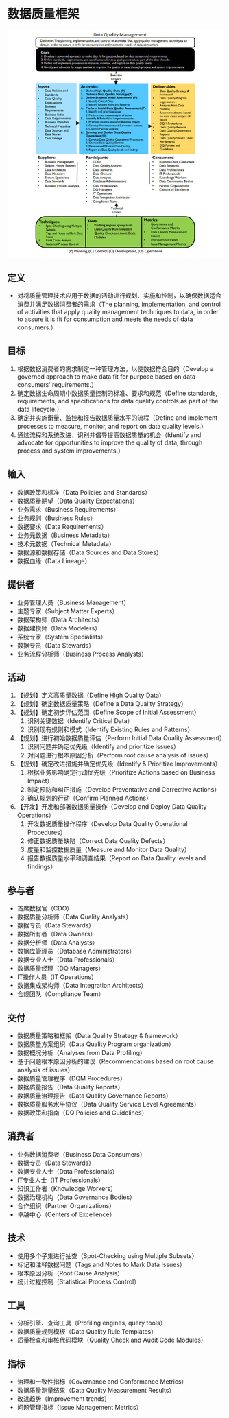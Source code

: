 # **数据质量框架**

![](assets/数据质量框架/数据质量.jpg)

## 定义

- 对将质量管理技术应用于数据的活动进行规划、实施和控制，以确保数据适合消费并满足数据消费者的需求（The planning, implementation, and control of activities that apply quality management techniques to data, in order to assure it is fit for consumption and meets the needs of data consumers.）

## 目标

1. 根据数据消费者的需求制定一种管理方法，以使数据符合目的（Develop a governed approach to make data fit for purpose based on data consumers’ requirements.）
2. 确定数据生命周期中数据质量控制的标准、要求和规范（Define standards, requirements, and specifications for data quality controls as part of the data lifecycle.）
3. 确定并实施衡量、监控和报告数据质量水平的流程（Define and implement processes to measure, monitor, and report on data quality levels.）
4. 通过流程和系统改进，识别并倡导提高数据质量的机会（Identify and advocate for opportunities to improve the quality of data, through process and system improvements.）

## 输入

- 数据政策和标准（Data Policies and Standards）
- 数据质量期望（Data Quality Expectations）
- 业务需求（Business Requirements）
- 业务规则（Business Rules）
- 数据要求（Data Requirements）
- 业务元数据（Business Metadata）
- 技术元数据（Technical Metadata）
- 数据源和数据存储（Data Sources and Data Stores）
- 数据血缘（Data Lineage）

## 提供者

- 业务管理人员（Business Management）
- 主题专家（Subject Matter Experts）
- 数据架构师（Data Architects）
- 数据建模师（Data Modelers）
- 系统专家（System Specialists）
- 数据专员（Data Stewards）
- 业务流程分析师（Business Process Analysts）

## 活动

1. 【规划】定义高质量数据（Define High Quality Data）
2. 【规划】确定数据质量策略（Define a Data Quality Strategy）
3. 【规划】确定初步评估范围（Define Scope of Initial Assessment）
   1. 识别关键数据（Identify Critical Data）
   2. 识别现有规则和模式（Identify Existing Rules and Patterns）
4. 【规划】进行初始数据质量评估（Perform Initial Data Quality Assessment）
   1. 识别问题并确定优先级（Identify and prioritize issues）
   2. 对问题进行根本原因分析（Perform root cause analysis of issues）
5. 【规划】确定改进措施并确定优先级（Identify & Prioritize Improvements）
   1. 根据业务影响确定行动优先级（Prioritize Actions based on Business Impact）
   2. 制定预防和纠正措施（Develop Preventative and Corrective Actions）
   3. 确认规划的行动（Confirm Planned Actions）
6. 【开发】开发和部署数据质量操作（Develop and Deploy Data Quality Operations）
   1. 开发数据质量操作程序（Develop Data Quality Operational Procedures）
   2. 修正数据质量缺陷（Correct Data Quality Defects）
   3. 度量和监控数据质量（Measure and Monitor Data Quality）
   4. 报告数据质量水平和调查结果（Report on Data Quality levels and findings）

## 参与者

- 首席数据官（CDO）
- 数据质量分析师（Data Quality Analysts）
- 数据专员（Data Stewards）
- 数据所有者（Data Owners）
- 数据分析师（Data Analysts）
- 数据库管理员（Database Administrators）
- 数据专业人士（Data Professionals）
- 数据质量经理（DQ Managers）
- IT操作人员（IT Operations）
- 数据集成架构师（Data Integration Architects）
- 合规团队（Compliance Team）

## 交付

- 数据质量策略和框架（Data Quality Strategy & framework）
- 数据质量方案组织（Data Quality Program organization）
- 数据概况分析（Analyses from Data Profiling）
- 基于问题根本原因分析的建议（Recommendations based on root cause analysis of issues）
- 数据质量管理程序（DQM Procedures）
- 数据质量报告（Data Quality Reports）
- 数据质量治理报告（Data Quality Governance Reports）
- 数据质量服务水平协议（Data Quality Service Level Agreements）
- 数据政策和指南（DQ Policies and Guidelines）

## 消费者

- 业务数据消费者（Business Data Consumers）
- 数据专员（Data Stewards）
- 数据专业人士（Data Professionals）
- IT专业人士（IT Professionals）
- 知识工作者（Knowledge Workers）
- 数据治理机构（Data Governance Bodies）
- 合作组织（Partner Organizations）
- 卓越中心（Centers of Excellence）

## 技术

- 使用多个子集进行抽查（Spot-Checking using Multiple Subsets）
- 标记和注释数据问题（Tags and Notes to Mark Data Issues）
- 根本原因分析（Root Cause Analysis）
- 统计过程控制（Statistical Process Control）

## 工具

- 分析引擎、查询工具（Profiling engines, query tools）
- 数据质量规则模板（Data Quality Rule Templates）
- 质量检查和审核代码模块（Quality Check and Audit Code Modules）

## 指标

- 治理和一致性指标（Governance and Conformance Metrics）
- 数据质量测量结果（Data Quality Measurement Results）
- 改进趋势（Improvement trends）
- 问题管理指标（Issue Management Metrics）